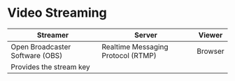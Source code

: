 # Video Streaming

| Streamer | Server | Viewer |
| - | - | - |
| Open Broadcaster Software (OBS) | Realtime Messaging Protocol (RTMP) | Browser |
| Provides the stream key | | |